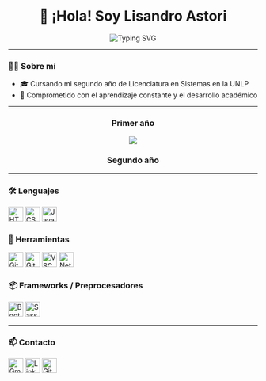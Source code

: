 <h1 align="center">👋 ¡Hola! Soy Lisandro Astori</h1>

<p align="center">
  <img src="https://readme-typing-svg.herokuapp.com?font=Fira+Code&size=22&pause=1000&color=FFD700&center=true&vCenter=true&width=500&lines=Estudiante+de+Sistemas;Aprendiendo+nuevas+tecnologías+🚀&background=00000000&cursorColor=00FFFF" alt="Typing SVG" />
</p>

---

<h3>🧑‍💻 Sobre mí</h3>

- 🎓 Cursando mi segundo año de Licenciatura en Sistemas en la UNLP
- 🧩 Comprometido con el aprendizaje constante y el desarrollo académico

---
<div align="center">

<h3>Primer año</h3>
<a href="https://github.com/LisandroAstori/TallerDeProgramacion/tree/main">
  <img src="https://github-readme-stats.vercel.app/api/pin/?username=LisandroAstori&repo=TallerDeProgramacion&theme=gruvbox" />
</a>

<h3>Segundo año</h3>

</div>

---

<h3>🛠️ Lenguajes</h3>
<p>
  <img src="https://img.shields.io/badge/HTML5-E34F26?style=flat&logo=html5&logoColor=white" alt="HTML5" style="height: 30px;" />
  <img src="https://img.shields.io/badge/CSS3-1572B6?style=flat&logo=css3&logoColor=white" alt="CSS3" style="height: 30px;" />
  <img src="https://img.shields.io/badge/Java-ED8B00?style=flat&logo=java&logoColor=white" alt="Java" style="height: 30px;" />

<h3>🔧 Herramientas</h3>
<p>
  <img src="https://img.shields.io/badge/Git-F05032?style=flat&logo=git&logoColor=white" alt="Git" style="height: 30px;" />
  <img src="https://img.shields.io/badge/GitHub-181717?style=flat&logo=github&logoColor=white" alt="GitHub" style="height: 30px;" />
  <img src="https://img.shields.io/badge/VSCode-007ACC?style=flat&logo=visual-studio-code&logoColor=white" alt="VSCode" style="height: 30px;" />
  <img src="https://img.shields.io/badge/NetBeans-1B6AC6?style=flat&logo=apache-netbeans-ide&logoColor=white" alt="NetBeans" style="height: 30px;" />
</p>

<h3>📦 Frameworks / Preprocesadores</h3>
<p>
  <img src="https://img.shields.io/badge/Bootstrap-563D7C?style=flat&logo=bootstrap&logoColor=white" alt="Bootstrap" style="height: 30px;" />
  <img src="https://img.shields.io/badge/Sass-CC6699?style=flat&logo=sass&logoColor=white" alt="Sass" style="height: 30px;" />
</p>

---

<h3>📫 Contacto</h3>
<p>
  <a href="mailto:lisandroastoriwasd@gmail.com" style="text-decoration: none;">
    <img src="https://img.shields.io/badge/Gmail-D14836?style=flat&logo=gmail&logoColor=white" alt="Gmail" style="height: 30px;"/>
  </a>
  <a href="https://www.linkedin.com/in/lisandroastori" style="text-decoration: none;">
    <img src="https://img.shields.io/badge/LinkedIn-0A66C2?style=flat&logo=linkedin&logoColor=white" alt="LinkedIn" style="height: 30px;"/>
  </a>
  <a href="https://github.com/LisandroAstori" style="text-decoration: none;">
    <img src="https://img.shields.io/badge/GitHub-181717?style=flat&logo=github&logoColor=white" alt="GitHub" style="height: 30px;"/>
  </a>
</p>



